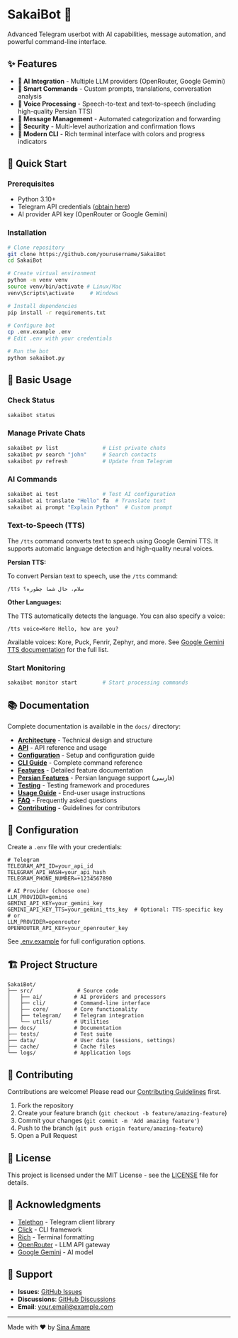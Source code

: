 # SakaiBot 🤖

Advanced Telegram userbot with AI capabilities, message automation, and powerful command-line interface.

## ✨ Features

- **🤖 AI Integration** - Multiple LLM providers (OpenRouter, Google Gemini)
- **💬 Smart Commands** - Custom prompts, translations, conversation analysis
- **🎤 Voice Processing** - Speech-to-text and text-to-speech (including high-quality Persian TTS)
- **📨 Message Management** - Automated categorization and forwarding
- **🔐 Security** - Multi-level authorization and confirmation flows
- **🎨 Modern CLI** - Rich terminal interface with colors and progress indicators

## 🚀 Quick Start

### Prerequisites

- Python 3.10+
- Telegram API credentials ([obtain here](https://my.telegram.org))
- AI provider API key (OpenRouter or Google Gemini)

### Installation

```bash
# Clone repository
git clone https://github.com/yourusername/SakaiBot
cd SakaiBot

# Create virtual environment
python -m venv venv
source venv/bin/activate # Linux/Mac
venv\Scripts\activate     # Windows

# Install dependencies
pip install -r requirements.txt

# Configure bot
cp .env.example .env
# Edit .env with your credentials

# Run the bot
python sakaibot.py
```

## 📖 Basic Usage

### Check Status

```bash
sakaibot status
```

### Manage Private Chats

```bash
sakaibot pv list              # List private chats
sakaibot pv search "john"     # Search contacts
sakaibot pv refresh           # Update from Telegram
```

### AI Commands

```bash
sakaibot ai test              # Test AI configuration
sakaibot ai translate "Hello" fa  # Translate text
sakaibot ai prompt "Explain Python"  # Custom prompt
```

### Text-to-Speech (TTS)

The `/tts` command converts text to speech using Google Gemini TTS. It supports automatic language detection and high-quality neural voices.

**Persian TTS:**

To convert Persian text to speech, use the `/tts` command:

```
/tts سلام، حال شما چطوره؟
```

**Other Languages:**

The TTS automatically detects the language. You can also specify a voice:

```
/tts voice=Kore Hello, how are you?
```

Available voices: Kore, Puck, Fenrir, Zephyr, and more. See [Google Gemini TTS documentation](https://ai.google.dev/gemini-api/docs/speech-generation) for the full list.

### Start Monitoring

```bash
sakaibot monitor start        # Start processing commands
```

## 📚 Documentation

Complete documentation is available in the `docs/` directory:

- [**Architecture**](docs/ARCHITECTURE.md) - Technical design and structure
- [**API**](docs/API.md) - API reference and usage
- [**Configuration**](docs/CONFIGURATION.md) - Setup and configuration guide
- [**CLI Guide**](docs/CLI.md) - Complete command reference
- [**Features**](docs/FEATURES.md) - Detailed feature documentation
- [**Persian Features**](docs/PERSIAN_FEATURES.md) - Persian language support (فارسی)
- [**Testing**](docs/TESTING.md) - Testing framework and procedures
- [**Usage Guide**](docs/USAGE.md) - End-user usage instructions
- [**FAQ**](docs/FAQ.md) - Frequently asked questions
- [**Contributing**](docs/CONTRIBUTING.md) - Guidelines for contributors

## 🔧 Configuration

Create a `.env` file with your credentials:

```env
# Telegram
TELEGRAM_API_ID=your_api_id
TELEGRAM_API_HASH=your_api_hash
TELEGRAM_PHONE_NUMBER=+1234567890

# AI Provider (choose one)
LLM_PROVIDER=gemini
GEMINI_API_KEY=your_gemini_key
GEMINI_API_KEY_TTS=your_gemini_tts_key  # Optional: TTS-specific key
# or
LLM_PROVIDER=openrouter
OPENROUTER_API_KEY=your_openrouter_key
```

See [.env.example](.env.example) for full configuration options.

## 🏗️ Project Structure

```
SakaiBot/
├── src/              # Source code
│   ├── ai/          # AI providers and processors
│   ├── cli/         # Command-line interface
│   ├── core/        # Core functionality
│   ├── telegram/    # Telegram integration
│   └── utils/       # Utilities
├── docs/            # Documentation
├── tests/           # Test suite
├── data/            # User data (sessions, settings)
├── cache/           # Cache files
└── logs/            # Application logs
```

## 🤝 Contributing

Contributions are welcome! Please read our [Contributing Guidelines](docs/CONTRIBUTING.md) first.

1. Fork the repository
2. Create your feature branch (`git checkout -b feature/amazing-feature`)
3. Commit your changes (`git commit -m 'Add amazing feature'`)
4. Push to the branch (`git push origin feature/amazing-feature`)
5. Open a Pull Request

## 📄 License

This project is licensed under the MIT License - see the [LICENSE](LICENSE) file for details.

## 🙏 Acknowledgments

- [Telethon](https://github.com/LonamiWebs/Telethon) - Telegram client library
- [Click](https://click.palletsprojects.com/) - CLI framework
- [Rich](https://github.com/Textualize/rich) - Terminal formatting
- [OpenRouter](https://openrouter.ai/) - LLM API gateway
- [Google Gemini](https://deepmind.google/technologies/gemini/) - AI model

## 📮 Support

- **Issues**: [GitHub Issues](https://github.com/yourusername/SakaiBot/issues)
- **Discussions**: [GitHub Discussions](https://github.com/yourusername/SakaiBot/discussions)
- **Email**: your.email@example.com

---

Made with ❤️ by [Sina Amare](https://github.com/yourusername)
